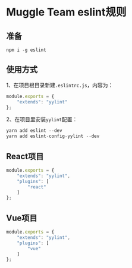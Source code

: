 # Muggle Team eslint规则

## 准备


```shell
npm i -g eslint
```


## 使用方式

1、在项目根目录新建`.eslintrc.js`，内容为：

```javascript
module.exports = {
    "extends": "yylint"
};

```

2、在项目里安装`yylint`配置：

```javascript
yarn add eslint --dev
yarn add eslint-config-yylint --dev
```

## React项目

```javascript
module.exports = {
    "extends": "yylint",
    "plugins": [
        "react"
    ]
};
```

## Vue项目

```javascript
module.exports = {
    "extends": "yylint",
    "plugins": [
        "vue"
    ]
};
```





